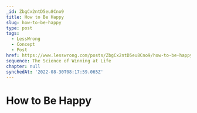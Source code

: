 ```yaml
---
_id: ZbgCx2ntD5eu8Cno9
title: How to Be Happy
slug: how-to-be-happy
type: post
tags:
  - LessWrong
  - Concept
  - Post
href: https://www.lesswrong.com/posts/ZbgCx2ntD5eu8Cno9/how-to-be-happy
sequence: The Science of Winning at Life
chapter: null
synchedAt: '2022-08-30T08:17:59.065Z'
---
```


# How to Be Happy

